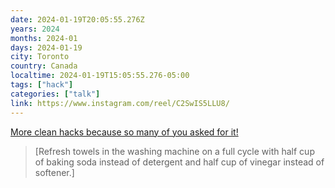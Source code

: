 ```yaml
---
date: 2024-01-19T20:05:55.276Z
years: 2024
months: 2024-01
days: 2024-01-19
city: Toronto
country: Canada
localtime: 2024-01-19T15:05:55.276-05:00
tags: ["hack"]
categories: ["talk"]
link: https://www.instagram.com/reel/C2SwIS5LLU8/
---
```

[More clean hacks because so many of you asked for it!](https://www.instagram.com/reel/C2SwIS5LLU8/)

> [Refresh towels in the washing machine on a full cycle with half cup of baking soda instead of detergent and half cup of vinegar instead of softener.]
